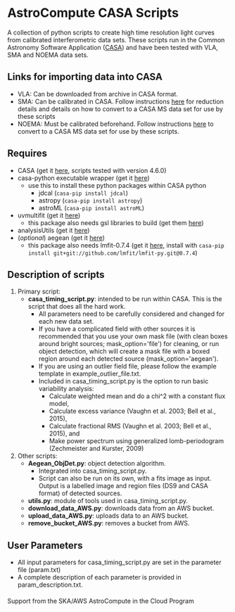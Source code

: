 # AstroCompute CASA Scripts
A collection of python scripts to create high time resolution light curves from calibrated interferometric data sets. These scripts run in the Common Astronomy Software Application ([CASA](http://casa.nrao.edu)) and have been tested with VLA, SMA and NOEMA data sets.

## Links for importing data into CASA
* VLA: Can be downloaded from archive in CASA format.
* SMA: Can be calibrated in CASA. Follow instructions [here](https://www.cfa.harvard.edu/sma/casa) for reduction details and details on how to convert to a CASA MS data set for use by these scripts
* NOEMA: Must be calibrated beforehand. Follow instructions [here](http://www.iram.fr/IRAMFR/ARC/documents/filler/casa-gildas.pdf) to convert to a CASA MS data set for use by these scripts.

## Requires
* CASA (get it [here](https://svn.cv.nrao.edu/casa/linux_distro/release/el6), scripts tested with version 4.6.0)
* casa-python executable wrapper (get it [here](https://github.com/radio-astro-tools/casa-python))
   * use this to install these python packages within CASA python
      * jdcal (`casa-pip install jdcal`)
      * astropy (`casa-pip install astropy`)
      * astroML (`casa-pip install astroML`)
* uvmultifit (get it [here](http://nordic-alma.se/support/software-tools))
   * this package also needs gsl libraries to build (get them [here](http://askubuntu.com/questions/490465/install-gnu-scientific-library-gsl-on-ubuntu-14-04-via-terminal))
* analysisUtils (get it [here](https://casaguides.nrao.edu/index.php?title=Analysis_Utilities))
* (*optional*) aegean (get it [here](https://github.com/PaulHancock/Aegean))
   * this package also needs lmfit-0.7.4 (get it [here](http://github.com/lmfit/lmfit-py.git@0.7.4), install with `casa-pip install git+git://github.com/lmfit/lmfit-py.git@0.7.4`)


## Description of scripts
1. Primary script:
   * **casa_timing_script.py**: intended to be run within CASA. This is the script that does all the hard work.
      * All parameters need to be carefully considered and changed for each new data set.
      * If you have a complicated field with other sources it is recommended that you use your own mask file (with clean boxes     around bright sources; mask_option='file') for cleaning, or run object detection, which will create a mask file with a       boxed region around each detected source (mask_option='aegean').
      * If you are using an outlier field file, please follow the example template in example_outlier_file.txt.
      * Included in casa_timing_script.py is the option to run basic variability analysis:
         * Calculate weighted mean and do a chi^2 with a constant flux model,
         * Calculate excess variance (Vaughn et al. 2003; Bell et al., 2015),
         * Calculate fractional RMS (Vaughn et al. 2003; Bell et al., 2015), and
         * Make power spectrum using generalized lomb-periodogram (Zechmeister and Kurster, 2009)
2. Other scripts:
   * **Aegean_ObjDet.py**: object detection algorithm.
      * Integrated into casa_timing_script.py.
      * Script can also be run on its own, with a fits image as input. Output is a labelled image and region files (DS9 and CASA format) of detected sources.
   * **utils.py**: module of tools used in casa_timing_script.py.
   * **download_data_AWS.py**: downloads data from an AWS bucket.
   * **upload_data_AWS.py**: uploads data to an AWS bucket.
   * **remove_bucket_AWS.py**: removes a bucket from AWS.

## User Parameters
* All input parameters for casa_timing_script.py are set in the parameter file (param.txt)
* A complete description of each parameter is provided in param_description.txt.

####
Support from the SKA/AWS AstroCompute in the Cloud Program
